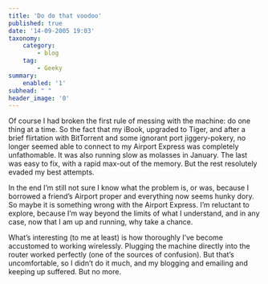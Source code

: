 ```yaml
---
title: 'Do do that voodoo'
published: true
date: '14-09-2005 19:03'
taxonomy:
    category:
        - blog
    tag:
        - Geeky
summary:
    enabled: '1'
subhead: " "
header_image: '0'
---
```


Of course I had broken the first rule of messing with the machine: do one thing at a time. So the fact that my iBook, upgraded to Tiger, and after a brief flirtation with BitTorrent and some ignorant port jiggery-pokery, no longer seemed able to connect to my Airport Express was completely unfathomable. It was also running slow as molasses in January. The last was easy to fix, with a rapid max-out of the memory. But the rest resolutely evaded my best attempts.

In the end I’m still not sure I know what the problem is, or was, because I borrowed a friend’s Airport proper and everything now seems hunky dory. So maybe it is something wrong with the Airport Express. I’m reluctant to explore, because I’m way beyond the limits of what I understand, and in any case, now that I am up and running, why take a chance.

What’s interesting (to me at least) is how thoroughly I’ve become accustomed to working wirelessly. Plugging the machine directly into the router worked perfectly (one of the sources of confusion). But that’s uncomfortable, so I didn’t do it much, and my blogging and emailing and keeping up suffered. But no more.
